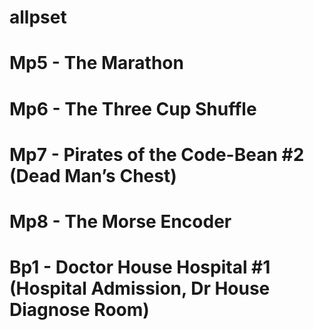 # allpset
# Mp5 - The Marathon
# Mp6 - The Three Cup Shuffle
# Mp7 - Pirates of the Code-Bean #2 (Dead Man’s Chest)
# Mp8 - The Morse Encoder
# Bp1 - Doctor House Hospital #1 (Hospital Admission, Dr House Diagnose Room) 
